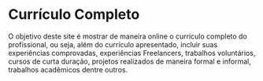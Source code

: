 # Currículo Completo
O objetivo deste site é mostrar de maneira online o currículo completo do profissional, ou seja, além do currículo apresentado, incluir suas experiências comprovadas, experiências Freelancers, trabalhos voluntários, cursos de curta duração, projetos realizados de maneira formal e informal, trabalhos acadêmicos dentre outros.
